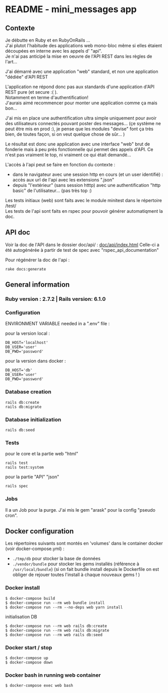 # README - mini_messages app

## Contexte

Je débutte en Ruby et en RubyOnRails ...  
J'ai plutot l'habitude des applications web mono-bloc même si elles étaient découpées en interne avec les appels d' "api".  
Je n'ai pas anticipé la mise en oeuvre de l'API REST dans les règles de l'art...

J'ai démarré avec une application "web" standard, et non une application "dédiée" d'API REST  

L'application ne répond donc pas aux standards d'une application d'API REST pure (et secure :( ).  
Notamment en terme d'authentification!  
J'aurais aimé recommencer pour monter une application comme ça mais bon...  

J'ai mis en place une authentification ultra simple uniquement pour avoir des utilisateurs connectés pouvant poster des messages... (çe système ne peut être mis en prod :), je pense que les modules "devise" font ça très bien, de toutes façon, si on veut quelque chose de sûr... )  

Le résultat est donc une application avec une interface "web" brut de fonderie mais à peu près fonctionnelle qui permet des appels d'API. Ce n'est pas vraiment le top, ni vraiment ce qui était demandé... 

L'accès à l'api peut se faire en fonction du contexte :
  - dans le navigateur avec une session http en cours (et un user identifié) : accès aux url de l'api avec les extensions ".json"
  - depuis "l'extérieur" (sans session htttp) avec une authentification "http basic" de l'utilisateur... (pas très top :)

Les tests initiaux (web) sont faits avec le module minitest dans le répertoire /test/  
Les tests de l'api sont faits en rspec pour pouvoir générer automatiqment la doc.

## API doc
Voir la doc de l'API dans le dossier doc/api/ : [doc/api/index.html](doc/api/index.html)
Celle-ci a été autogénérée à partir de test de spec avec "rspec_api_documentation"

Pour régénérer la doc de l'api :

    rake docs:generate

## General information

### Ruby version : 2.7.2 | Rails version: 6.1.0

### Configuration

ENVIRONMENT VARIABLE needed in a ".env" file :  

pour la version local :

    DB_HOST='localhost'
    DB_USER='user'  
    DB_PWD='password'  

pour la version dans docker :
    
    DB_HOST='db'
    DB_USER='user'  
    DB_PWD='password'  

### Database creation

    rails db:create
    rails db:migrate

### Database initialization

    rails db:seed

### Tests

pour le core et la partie web "html"

    rails test
    rails test:system

pour la partie "API" "json"

    rails spec

### Jobs

Il a un Job pour la purge. 
J'ai mis le gem "arask" pour la config "pseudo cron".


## Docker configuration

Les répertoires suivants sont montés en 'volumes' dans le container docker (voir docker-compose.yml) :
 * `./tmp/db` pour stocker la base de données
 * `./vendor/bundle` pour stocker les gems installés (référence à `/usr/local/bundle`) (si on fait bundle install depuis le Dockerfile on est obliger de rejouer toutes l'install à chaque nouveaux gems ! )

### Docker install

    $ docker-compose build  
    $ docker-compose run --rm web bundle install 
    $ docker-compose run --rm --no-deps web yarn install

initialisation DB

    $ docker-compose run --rm web rails db:create
    $ docker-compose run --rm web rails db:migrate
    $ docker-compose run --rm web rails db:seed

### Docker start / stop
    
    $ docker-compose up
    $ docker-compose down

### Docker bash in running web container

    $ docker-compose exec web bash

